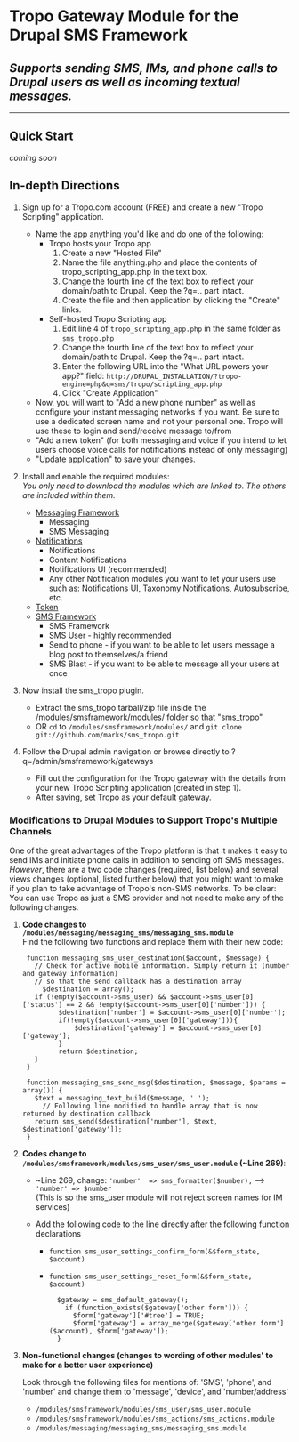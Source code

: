 Tropo Gateway Module for the Drupal SMS Framework
=================================================
_Supports sending SMS, IMs, and phone calls to Drupal users as well as incoming textual messages._
--------------------------------------------------------------------------------------------------

* * *

## Quick Start
_coming soon_

## In-depth Directions
1. Sign up for a Tropo.com account (FREE) and create a new "Tropo Scripting" application.
	* Name the app anything you'd like and do one of the following:
		* Tropo hosts your Tropo app
			1. Create a new "Hosted File"
			2. Name the file anything.php and place the contents of tropo_scripting_app.php in the text box.
			3. Change the fourth line of the text box to reflect your domain/path to Drupal. Keep the ?q=.. part intact.
			4. Create the file and then application by clicking the "Create" links.
		* Self-hosted Tropo Scripting app
			1. Edit line 4 of `tropo_scripting_app.php` in the same folder as `sms_tropo.php`
			2. Change the fourth line of the text box to reflect your domain/path to Drupal. Keep the ?q=.. part intact.
			3. Enter the following URL into the "What URL powers your app?" field: `http://DRUPAL_INSTALLATION/?tropo-engine=php&q=sms/tropo/scripting_app.php`
			4. Click "Create Application"
	* Now, you will want to "Add a new phone number" as well as configure your instant messaging networks if you want. Be sure to use a dedicated screen name and not your personal one. Tropo will use these to login and send/receive message to/from
	* "Add a new token" (for both messaging and voice if you intend to let users choose voice calls for notifications instead of only messaging)
	* "Update application" to save your changes.
	
2. Install and enable the required modules:  
	_You only need to download the modules which are linked to. The others are included within them._
	* [Messaging Framework](http://drupal.org/project/messaging "Messaging Framework")
		* Messaging
		* SMS Messaging
	* [Notifications](http://drupal.org/project/notifications "Notifications")
		* Notifications
		* Content Notifications
		* Notifications UI (recommended)
		* Any other Notification modules you want to let your users use such as: Notifications UI, Taxonomy Notifications,  Autosubscribe, etc.
	* [Token](http://drupal.org/project/token "Token")
	* [SMS Framework](http://drupal.org/project/smsframework "SMSFramework")
		* SMS Framework
		* SMS User - highly recommended
		* Send to phone - if you want to be able to let users message a blog post to themselves/a friend
		* SMS Blast - if you want to be able to message all your users at once

3. Now install the sms_tropo plugin.
	* Extract the sms_tropo tarball/zip file inside the /modules/smsframework/modules/ folder so that "sms_tropo"
	* OR `cd` to `/modules/smsframework/modules/` and `git clone git://github.com/marks/sms_tropo.git`
	
4. Follow the Drupal admin navigation or browse directly to ?q=/admin/smsframework/gateways 
	* Fill out the configuration for the Tropo gateway with the details from your new Tropo Scripting application (created in step 1).
	* After saving, set Tropo as your default gateway.

### Modifications to Drupal Modules to Support Tropo's Multiple Channels
One of the great advantages of the Tropo platform is that it makes it easy to send IMs and initiate phone calls in addition to sending off SMS messages.  
_However_, there are a two code changes (required, list below) and several views changes (optional, listed further below) that you might want to make if you plan to take advantage of Tropo's non-SMS networks.
To be clear: You can use Tropo as just a SMS provider and not need to make any of the following changes. 

1. **Code changes to `/modules/messaging/messaging_sms/messaging_sms.module`**  
	Find the following two functions and replace them with their new code:

		function messaging_sms_user_destination($account, $message) {
		  // Check for active mobile information. Simply return it (number and gateway information)
		  // so that the send callback has a destination array
			$destination = array();
		  if (!empty($account->sms_user) && $account->sms_user[0]['status'] == 2 && !empty($account->sms_user[0]['number'])) {
				$destination['number'] = $account->sms_user[0]['number'];
				if(!empty($account->sms_user[0]['gateway'])){
					$destination['gateway'] = $account->sms_user[0]['gateway'];
				}
				return $destination;
		  }
		}

		function messaging_sms_send_msg($destination, $message, $params = array()) {
		  $text = messaging_text_build($message, ' ');
			// Following line modified to handle array that is now returned by destination callback
		  return sms_send($destination['number'], $text, $destination['gateway']);
		}
		  
2. **Codes change to `/modules/smsframework/modules/sms_user/sms_user.module` (~Line 269)**:  

	* ~Line 269, change: `'number'  => sms_formatter($number),` --> `'number' => $number`  
		(This is so the sms_user module will not reject screen names for IM services)  
	* Add the following code to the line directly after the following function declarations
	
		* `function sms_user_settings_confirm_form(&$form_state, $account)`
		* `function sms_user_settings_reset_form(&$form_state, $account)`
			
			
				$gateway = sms_default_gateway();
				  if (function_exists($gateway['other form'])) {
				    $form['gateway']['#tree'] = TRUE;
				    $form['gateway'] = array_merge($gateway['other form']($account), $form['gateway']);
				}
		  
     
3. **Non-functional changes (changes to wording of other modules' to make for a better user experience)**
	  
	Look through the following files for mentions of: 'SMS', 'phone', and 'number' and change them to 'message', 'device', and 'number/address'
	* `/modules/smsframework/modules/sms_user/sms_user.module`
	* `/modules/smsframework/modules/sms_actions/sms_actions.module`
	* `/modules/messaging/messaging_sms/messaging_sms.module`